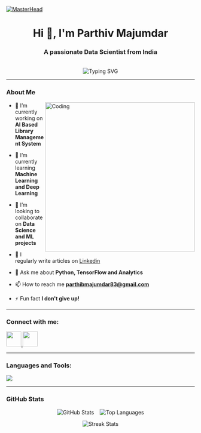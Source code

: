 [![MasterHead](https://camo.githubusercontent.com/5a51e293c9f568a66c3ccf3f4eb397c77706120b077be0cabca9f0bd271374dd/68747470733a2f2f6d656469612e6c6963646e2e636f6d2f646d732f696d6167652f4334443132415145536a37322d733567454b672f61727469636c652d636f7665725f696d6167652d736872696e6b5f3630305f323030302f302f313632363735333836373131303f653d3231343734383336343726763d6265746126743d4b6637594175775a74794347594c4e63682d4d676335654f432d376837754c5f646e424149677341465251)](https://parthiv.io)

<h1 align="center">Hi 👋, I'm Parthiv Majumdar</h1>
<h3 align="center">A passionate Data Scientist from India</h3>
<br>

<div align="center">
  <img
    src="https://readme-typing-svg.demolab.com?font=Fira+Code&size=22&pause=1000&center=true&vCenter=true&width=600&lines=Python+%7C+Automation+%7C+ML;Data+Science+Enthusiast;Data+Structures+%26+Algorithms"
    alt="Typing SVG"
  />
</div>

---

### About Me
<img align="right" alt="Coding" width="400" src="https://user-images.githubusercontent.com/74038190/225813708-98b745f2-7d22-48cf-9150-083f1b00d6c9.gif">

- 🔭 I’m currently working on **AI Based Library Management System**

- 🌱 I’m currently learning **Machine Learning and Deep Learning**

- 👯 I’m looking to collaborate on **Data Science and ML projects**

- 📝 I regularly write articles on [Linkedin](Linkedin)

- 💬 Ask me about **Python, TensorFlow and Analytics**

- 📫 How to reach me **parthibmajumdar83@gmail.com**

- ⚡ Fun fact **I don't give up!**

---

<h3 align="left">Connect with me:</h3>
<p align="left">
  <a href="https://www.linkedin.com/in/parthiv-majumdar-524046238/" target="_blank">
    <img src="https://skillicons.dev/icons?i=linkedin" width="40" />
  </a>
  <a href="https://www.instagram.com/parthivv.v_/" target="_blank">
    <img src="https://skillicons.dev/icons?i=instagram" width="40" />
  </a>
</p>

---

<h3 align="left">Languages and Tools:</h3>
<p align="left">
  <a href="https://skillicons.dev">
    <img src="https://skillicons.dev/icons?i=git,anaconda,aws,bash,c,cpp,codepen,django,docker,firebase,flask,github,html,java,js,mongodb,mysql,opencv,postgres,pycharm,py,pytorch,react,sklearn,tensorflow,vercel,css,vscode,sqlite,powershell" />
  </a>
</p>

---

### GitHub Stats

<p align="center">
  <img src="https://github-readme-stats.vercel.app/api?username=CodeWithParthiv&show_icons=true&theme=tokyonight" alt="GitHub Stats" />
  &nbsp;&nbsp;
  <img src="https://github-readme-stats.vercel.app/api/top-langs/?username=CodeWithParthiv&layout=compact&theme=tokyonight" alt="Top Languages" />
</p>
<p align="center">
  <img src="https://github-readme-streak-stats.herokuapp.com?user=CodeWithParthiv&theme=tokyonight" alt="Streak Stats" />
</p>
